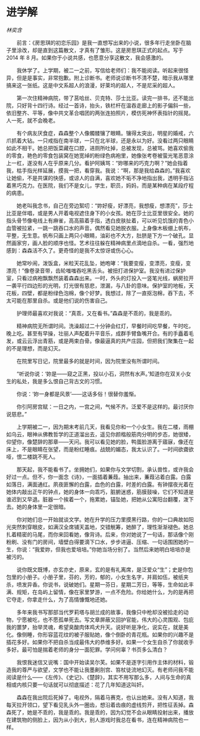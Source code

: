 # 进学解

*林奕含*

　　前言：《房思琪的初恋乐园》是我一直想写出来的小说，很多年行走坐卧在脑子里涂改，却是直到这篇散文，才真有了雏形。这是房思琪正式的起点。写于 2014 年 8 月。如果你于小说共感，也愿意分享这散文，我会感激的。

　　我休学了。上学期，被二一之前，写信给老师们：我不能阅读。听起来很怪异，但是是事实，非常抱歉。附上诊断书。老师说诊断书不清不楚，暗示我从哪里搞来这一张纸。这是中文系超人的浪漫，好莱坞的超人，不是尼采的超人。

　　第一次住精神病院，带了莒哈丝、贝克特、莎士比亚。读完一排书，还不能出院，只好背十四行诗。经过一首诗，抬头，铁栏杆在温吞走廊上的影子偏斜一些，依旧整齐、平等，像中共文革合唱团的两张连拍照片，模仿死神怀表指针的摇晃。人一死，就不会晚老。

　　有个病友厌食症，森森整个人像髑髅镶了眼睛。镶得太突出，明星的婚戒，六爪抓着大钻。一只戒指在南半球，一只在北半球，还是永以为好。没看过两只眼睛如此不相干。她总把饭菜藏在口腔，进厕所吐掉，总被发现，总被骂。她喜欢偷我的零食，艳色的零食包装窝在她宽绰的粉绿色病袍里，她像张考卷被萤光笔恶意涂上一杠，遂没有人在乎原来几分。看护阿姨骂：“妳哪来的巧克力啊？”她会指着我，枯手指光样延展，摸我一把，看穿我。我说：“啊，那是我给森森的。”我喜欢让她偷，不是共谋的快感，或谅人的自满，喜欢她不垢不净地指出我，透明手指沾着黑巧克力。在医院，我们不是女儿，学生，职员，妈妈，而是某种病在某段疗程的病患。

　　她老叫我念书，自己在旁边絮叨：“妳好瘦，好漂亮，我想瘦，想漂亮”，莎士比亚是伴唱，或是男人开着电视遮住身下的小女孩。她在莎士比亚里很安全。她的指头骨节像电线上有麻雀，高高箍着手指，透白皮肤扯着，可以听见饥饿的青色小血管被拉紧，一跳一跳吞口水的声音。偶然看见她脱衣服。上身像木板绷上帆布，平整，无生意。帆布只画上两只小眼睛，油彩也不大方，肚脐是下方一个破孔。显然画家穷，画人脸的顺序也怪。艺术往往躲在精神病里点滴地自杀。一看，强烈地感到：森森活不久了。更奇怪的是我不太惊讶或伤心心。

　　她常吵闹，泼饭盒，米粒天花乱坠，她咆哮：“我要变瘦，变漂亮，变瘦，变漂亮！”像卷录音带，齿轮嗤嗤吞吃黑舌头。被扭打进保护室。我没有进过保护室，只看过病袍飘飘然装着森森出来。一时，外头的灯投入一竖笔光线，蜗房拉开一袭平行四边形的光明，灯光很有慈悲，泄漏，与八卦的意味。保护室的地板，天花板，四壁，都是粉绿色泡棉，像个好梦。我想过，除了一直抠泡棉，吞下去，不太可能在那里自杀。或是他们说的伤害自己。

　　护理师最喜欢对我说：“真乖，又在看书。”森森是不乖的，我是乖的。

　　精神病院无所谓时间。洗澡超过二十分钟会红灯，早餐时间吃早餐，午时吃，晚上吃。甚至有早操，壮丽人声配着升平音乐，成群手臂鱼嘴开合。有的手矗着毛发，或云云浮出青筋，或是两束白骨。像最逼真的共产庄园，但把我们聚集在一起的不是理想，而是幻灭。

　　在院里写日记，院里最多的就是时间，因为院里没有所谓时间。

　　“听说你说：‘妳是——窥之正黑，投以小石，洞然有水声。’知道你在双关小女生的私处，我是多么恨自己背古文的习惯。

　　你说：‘妳一身都是风景’——这话多俗！很替你羞惭。

　　你引阿房宫赋：一日之内，一宫之间，气候不齐。泛爱不是这样的。最讨厌你说慈悲。”

　　上学期被二一，因为期末考前几天，我看见你和一个小女生。我在二楼，雨棚如乌云，眼神从佛教哲学的正道溜出去，遥见你颜楷般筋肉分明的步态，她很矮，仰望你，像楚辞的那章——天问。我可以看见她的脸，鸭蛋脸游离于寤寐，像还在床上，不是眼睛在张望，而是粉红睡痕。战兢的媚态，我太认识了。一时间欲聋欲哑，恨二楼跳不死人。

　　那天起，我不能看书了。坐拥她们，如果你与文学切割，承认兽性，或许我会好过一点。但不，你一面念《诗》，一面插着蒹葭。抽出来，蒹葭沾着白露。白露如落日，满面通红。夙夜匪懈的白露，血色的白露，时差的白露。有钟摆夜光着在她体内敲出正午的钟点，她的身体一向乖巧，脏腑迷惑，筋膜鼓噪，它们不知道是谁迟到又早退。脏器一个挨着一个，拖累她，锚坠她，把她从公寓阳台翻覆，泼下去。她的身体里一定很暗。

　　你对她们总一开始就谈文学。她在升学的压力里摸黑行路，你的一口典故如阳光突然刺穿眼皮，如满汉全席铺天盖地，交错觥筹，她醉了，理性渐渐褪色。她总扎着精密的马尾，而你来回看她，像背诗。后来，你对她说了一句话，那话像个刚粉刷、没有门的房间，墙壁白得要滴下口水，步步进逼、压缩、一句话围困她的一生，你说：“我爱妳，但我也爱培培。”你她当场分别了。当然后来她明白培培亦是被污的。

　　说你既文既博，亦玄亦史，原来，玄的是有礼离席，是泛爱众“生”；史是你包包里的小册子。小册子里，芬的，芳的，郁的，小女生名字，并肩如伍，被纸夹杀，喷发异香。你说书，说破她们。星期一芬日，星期二芳日，等等，生命如此丰满、规矩，在岛屿上留情，像在家里梦游，一点不危险。你给她什么，为的是再把它夺走，你拿走什么，为了高情慷慨地还她。

　　多年来我书写那部当代罗莉塔与胡兰成的故事，我像只中枪却没被拾走的动物，宁愿被吃，也不愿孤单死去。写文章屏蔽又回护官能，伟大的心灵围观、包庇我的噩梦，抬举灵魂，希望臭酸肉体鸡犬升天。说好听是净化，说实在，就是美化。像侧睡，你形容蓝花纹的被子服贴她，像个倒卧的青花瓶。如果你的兴趣不是插花多好。如果你不把自杀当成最伟大的恭维多好。如果一个女生自杀了你就收手多好。最可怕是揣着老师的身分一面犯罪。学问何辜？书页多么清白？

　　我恨我迷信又说嘴：国中开始读吴尔芙。如果不是逐字引用作主体的材料，锻造我的尊严与欲望，文学也不能让我墨劓刖宫、笞杖徒流地幻灭。有老师问我不能阅读是什么——《左传》、《史记》、《楚辞》，其实不用写那么多，人间与生命的真相或内核只要一句话就可以彻底描述：花了几年知道这叫奸。

　　森森在我出院后死掉了。电视外，隔着马赛克，也认出她来。没有人知道，我每天拉开领口，望下看见乳头外一圈齿，想沿着齿痕的虚线剪开，把性征丢掉。森森死了，她是不乖的，我是乖的。我是乖的，因为幻觉不会从眼睛投射出来，播放在建筑物的侧脸上，因为从小到大，别人游戏时我总在看书，连在精神病院也一样。